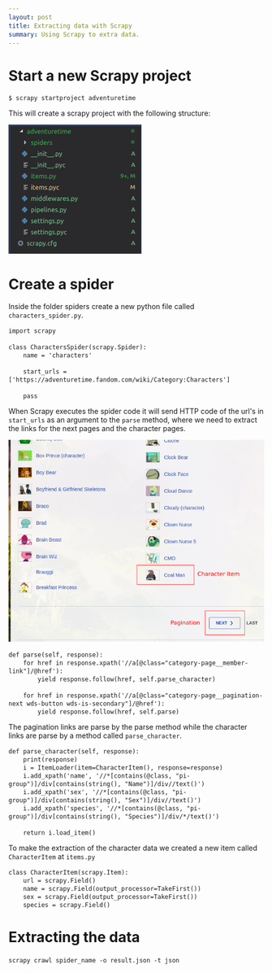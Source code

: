 ```yaml
---
layout: post
title: Extracting data with Scrapy
summary: Using Scrapy to extra data.
---
```


# Start a new Scrapy project

```
$ scrapy startproject adventuretime
```

This will create a scrapy project with the following structure:

<img src="/images/scrapy_project_structure.png">

# Create a spider

Inside the folder spiders create a new python file called `characters_spider.py`.

```
import scrapy

class CharactersSpider(scrapy.Spider):
	name = 'characters'

	start_urls = ['https://adventuretime.fandom.com/wiki/Category:Characters']

	pass
```



When Scrapy executes the spider code it will send HTTP code of the url's in `start_urls` as an argument to the `parse` method, where we need to extract the links for the next pages and the character pages.

<img src="/images/adeventure_time_characters_listing.png" />


```
def parse(self, response):
	for href in response.xpath('//a[@class="category-page__member-link"]/@href'):
		yield response.follow(href, self.parse_character)

	for href in response.xpath('//a[@class="category-page__pagination-next wds-button wds-is-secondary"]/@href'):
		yield response.follow(href, self.parse)
```

The pagination links are parse by the parse method while the character links are parse by a method called `parse_character`.

```
def parse_character(self, response):
	print(response)
	i = ItemLoader(item=CharacterItem(), response=response)
	i.add_xpath('name', '//*[contains(@class, "pi-group")]/div[contains(string(), "Name")]/div//text()')
	i.add_xpath('sex', '//*[contains(@class, "pi-group")]/div[contains(string(), "Sex")]/div//text()')
	i.add_xpath('species', '//*[contains(@class, "pi-group")]/div[contains(string(), "Species")]/div/*/text()')

	return i.load_item()
```

To make the extraction of the character data we created a new item called `CharacterItem` at `items.py`

```
class CharacterItem(scrapy.Item):
    url = scrapy.Field()
    name = scrapy.Field(output_processor=TakeFirst())
    sex = scrapy.Field(output_processor=TakeFirst())
    species = scrapy.Field()
```

# Extracting the data

`scrapy crawl spider_name -o result.json -t json`
